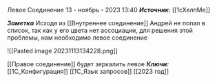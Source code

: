 
Левое Соединение
 13 - ноябрь - 2023  13:40 
***Источник:*** [[1сХелпМе]]

***Заметка*** 
Исходя из [[Внутреннее соединение]] Андрей не попал в список, так как у его цвета нет ассоциации, для решения этой проблемы, нам необходимо левое соединение

![[Pasted image 20231113134228.png]]

[[Правое соединение]] будет зеркалить левое
***Ключи:*** [[1С_Конфигурация]] [[1C_Язык запросов]] [[2023 год]]